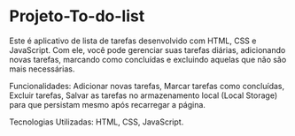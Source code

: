 # Projeto-To-do-list

 Este é  aplicativo de lista de tarefas desenvolvido com HTML, CSS e JavaScript. Com ele, você pode gerenciar suas tarefas diárias, adicionando novas tarefas, marcando como concluídas e excluindo aquelas que não são mais necessárias.

 Funcionalidades:
Adicionar novas tarefas,
Marcar tarefas como concluídas,
Excluir tarefas,
Salvar as tarefas no armazenamento local (Local Storage) para que persistam mesmo após recarregar a página.

Tecnologias Utilizadas:
HTML,
CSS,
JavaScript.
